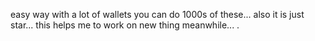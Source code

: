 easy way with a lot of wallets you can do 1000s of these...
also it is just star...
this helps me to work on new thing meanwhile...
.
